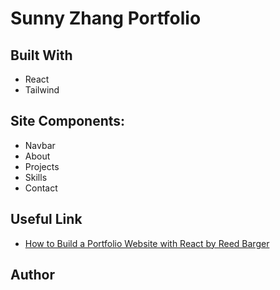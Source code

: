 # Sunny Zhang Portfolio

<!-- 
## Screenshot 
[website screenshot]() -->


## Built With

- React 
- Tailwind


## Site Components:

- Navbar
- About
- Projects
- Skills
- Contact


## Useful Link 

- [How to Build a Portfolio Website with React by Reed Barger](https://www.freecodecamp.org/news/build-portfolio-website-react/)
## Author


